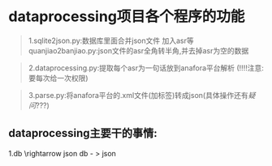 dataprocessing项目各个程序的功能
==============================================================

> 1.sqlite2json.py:数据库里面合并json文件 加入asr等
   quanjiao2banjiao.py:json文件的asr全角转半角,并去掉asr为空的数据

> 2.dataprocessing.py:提取每个asr为一句话放到anafora平台解析  (!!!!注意:要每次给一次权限)

> 3.parse.py:将anafora平台的.xml文件(加标签)转成json(具体操作还有*疑问*???)

dataprocessing主要干的事情:
------------------------------
1.db \rightarrow json
db - > json